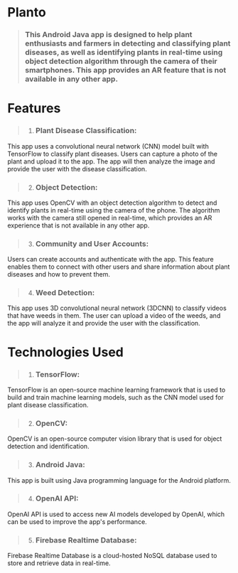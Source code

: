 # Planto
>    ### This Android Java app is designed to help plant enthusiasts and farmers in detecting and classifying plant diseases, as well as identifying plants in real-time using object detection algorithm through the camera of their smartphones. This app provides an AR feature that is not available in any other app.

# Features
> 1.   ### Plant Disease Classification: 
This app uses a convolutional neural network (CNN) model built with TensorFlow to classify plant diseases. Users can capture a photo of the plant and upload it to the app. The app will then analyze the image and provide the user with the disease classification.

> 2.   ### Object Detection: 
This app uses OpenCV with an object detection algorithm to detect and identify plants in real-time using the camera of the phone. The algorithm works with the camera still opened in real-time, which provides an AR experience that is not available in any other app.

> 3.   ### Community and User Accounts: 
Users can create accounts and authenticate with the app. This feature enables them to connect with other users and share information about plant diseases and how to prevent them.

> 4.   ### Weed Detection:
This app uses 3D convolutional neural network (3DCNN) to classify videos that have weeds in them. The user can upload a video of the weeds, and the app will analyze it and provide the user with the classification.

# Technologies Used
> 1.   ### TensorFlow: 
TensorFlow is an open-source machine learning framework that is used to build and train machine learning models, such as the CNN model used for plant disease classification.

> 2.   ### OpenCV: 
OpenCV is an open-source computer vision library that is used for object detection and identification.

> 3.   ### Android Java: 
This app is built using Java programming language for the Android platform.

> 4.   ### OpenAI API: 
OpenAI API is used to access new AI models developed by OpenAI, which can be used to improve the app's performance.

> 5.   ### Firebase Realtime Database: 
Firebase Realtime Database is a cloud-hosted NoSQL database used to store and retrieve data in real-time.
